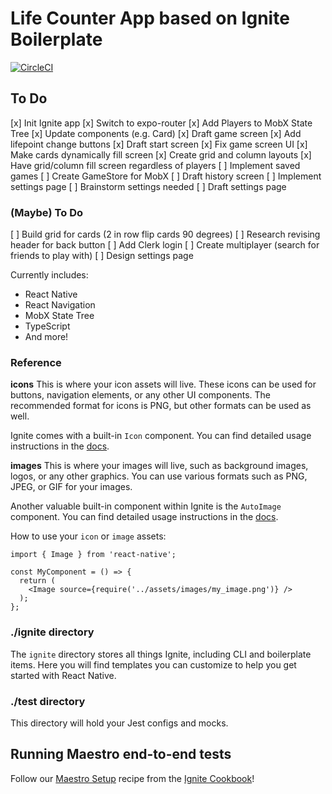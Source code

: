 # Life Counter App based on Ignite Boilerplate

[![CircleCI](https://circleci.com/gh/infinitered/ignite.svg?style=svg)](https://circleci.com/gh/infinitered/ignite)

## To Do

[x] Init Ignite app
[x] Switch to expo-router
[x] Add Players to MobX State Tree
[x] Update components (e.g. Card)
[x] Draft game screen
[x] Add lifepoint change buttons
[x] Draft start screen
[x] Fix game screen UI
  [x] Make cards dynamically fill screen
  [x] Create grid and column layouts
  [x] Have grid/column fill screen regardless of players
[ ] Implement saved games
  [ ] Create GameStore for MobX
  [ ] Draft history screen
[ ] Implement settings page
  [ ] Brainstorm settings needed
  [ ] Draft settings page

### (Maybe) To Do

[ ] Build grid for cards (2 in row flip cards 90 degrees)
[ ] Research revising header for back button
[ ] Add Clerk login
[ ] Create multiplayer (search for friends to play with)
[ ] Design settings page

Currently includes:

- React Native
- React Navigation
- MobX State Tree
- TypeScript
- And more!

### Reference

**icons**
This is where your icon assets will live. These icons can be used for buttons, navigation elements, or any other UI components. The recommended format for icons is PNG, but other formats can be used as well.

Ignite comes with a built-in `Icon` component. You can find detailed usage instructions in the [docs](https://github.com/infinitered/ignite/blob/master/docs/Components-Icon.md).

**images**
This is where your images will live, such as background images, logos, or any other graphics. You can use various formats such as PNG, JPEG, or GIF for your images.

Another valuable built-in component within Ignite is the `AutoImage` component. You can find detailed usage instructions in the [docs](https://github.com/infinitered/ignite/blob/master/docs/Components-AutoImage.md).

How to use your `icon` or `image` assets:

```
import { Image } from 'react-native';

const MyComponent = () => {
  return (
    <Image source={require('../assets/images/my_image.png')} />
  );
};
```

### ./ignite directory

The `ignite` directory stores all things Ignite, including CLI and boilerplate items. Here you will find templates you can customize to help you get started with React Native.

### ./test directory

This directory will hold your Jest configs and mocks.

## Running Maestro end-to-end tests

Follow our [Maestro Setup](https://ignitecookbook.com/docs/recipes/MaestroSetup) recipe from the [Ignite Cookbook](https://ignitecookbook.com/)!
